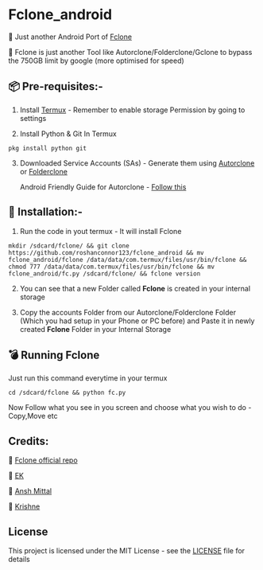 # Fclone_android
🔴 Just another Android Port of [Fclone](https://github.com/mawaya/rclone)

🔷 Fclone is just another Tool like Autorclone/Folderclone/Gclone to bypass the 750GB limit by google (more optimised for speed)

## 📦 Pre-requisites:-
1. Install [Termux](https://play.google.com/store/apps/details?id=com.termux&hl=en_IN%20%20) - Remember to enable storage Permission by going to settings

2. Install Python & Git In Termux
```
pkg install python git
```
3. Downloaded Service Accounts (SAs) - Generate them using [Autorclone](https://github.com/xyou365/AutoRclone) or [Folderclone](https://github.com/Spazzlo/folderclone)

   Android Friendly Guide for Autorclone - [Follow this](https://telegra.ph/Autorclone-in-Android-Termux-06-30)
## 💊 Installation:-
1. Run the code in yout termux - It will install Fclone
```
mkdir /sdcard/fclone/ && git clone https://github.com/roshanconnor123/fclone_android && mv fclone_android/fclone /data/data/com.termux/files/usr/bin/fclone && chmod 777 /data/data/com.termux/files/usr/bin/fclone && mv fclone_android/fc.py /sdcard/fclone/ && fclone version
```
2. You can see that a new Folder called **Fclone** is created in your internal storage

3. Copy the accounts Folder from our Autorclone/Folderclone Folder (Which you had setup in your Phone or PC before) and Paste it in newly created **Fclone** Folder in your Internal Storage
## 💣 Running Fclone
Just run this command everytime in your termux
```
cd /sdcard/fclone && python fc.py
```
Now Follow what you see in you screen and choose what you wish to do - Copy,Move etc 
## Credits:
👦 [Fclone official repo](https://github.com/mawaya/rclone)

👧 [EK](https://t.me/everykenyan)

👨 [Ansh Mittal](https://t.me/iamAnshMittal)

👨 [Krishne](https://t.me/krishne)

## License
This project is licensed under the MIT License - see the [LICENSE](https://github.com/roshanconnor123/fclone_android/blob/master/LICENSE) file for details
